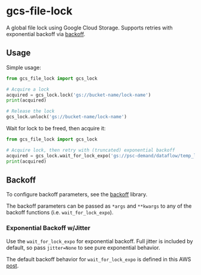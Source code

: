 # gcs-file-lock

A global file lock using Google Cloud Storage. Supports retries with exponential backoff via [backoff](https://github.com/litl/backoff).

## Usage

Simple usage:

```python
from gcs_file_lock import gcs_lock

# Acquire a lock
acquired = gcs_lock.lock('gs://bucket-name/lock-name')
print(acquired)

# Release the lock
gcs_lock.unlock('gs://bucket-name/lock-name')
```

Wait for lock to be freed, then acquire it:

```python
from gcs_file_lock import gcs_lock

# Acquire lock, then retry with (truncated) exponential backoff
acquired = gcs_lock.wait_for_lock_expo('gs://psc-demand/dataflow/temp_lock.txt', max_time=60)
print(acquired)
```

## Backoff

To configure backoff parameters, see the [backoff](https://github.com/litl/backoff) library.

The backoff parameters can be passed as `*args` and `**kwargs` to any of the backoff functions (i.e. `wait_for_lock_expo`).

### Exponential Backoff w/Jitter

Use the `wait_for_lock_expo` for exponential backoff. Full jitter is included by default, so pass `jitter=None` to see pure exponential behavior.

The default backoff behavior for `wait_for_lock_expo` is defined in this AWS [post](https://aws.amazon.com/blogs/architecture/exponential-backoff-and-jitter/).
